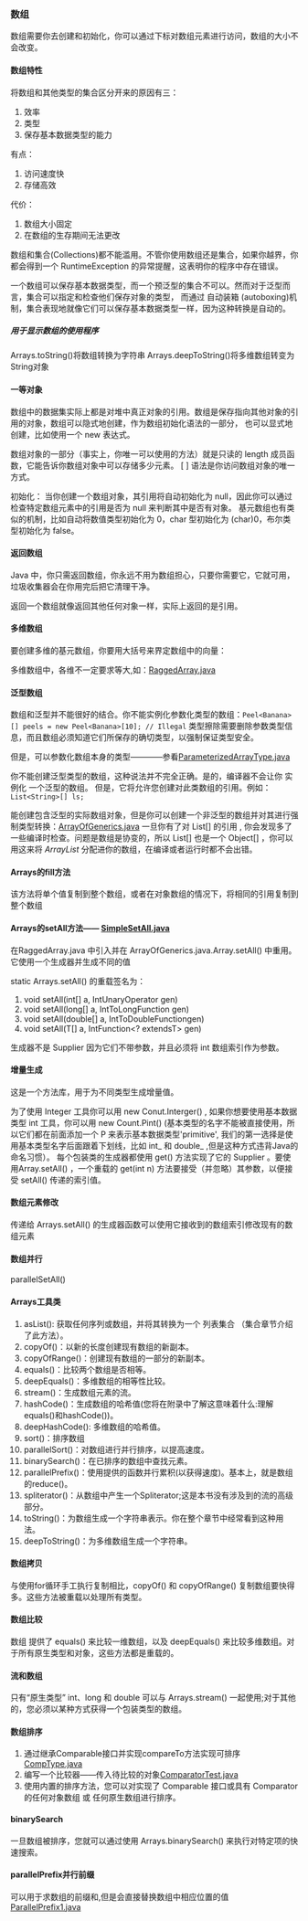 ### 数组
数组需要你去创建和初始化，你可以通过下标对数组元素进行访问，数组的大小不会改变。

#### 数组特性
将数组和其他类型的集合区分开来的原因有三：
1. 效率
2. 类型
3. 保存基本数据类型的能力

有点：
1. 访问速度快
2. 存储高效

代价：
1. 数组大小固定
2. 在数组的生存期间无法更改

数组和集合(Collections)都不能滥用。不管你使用数组还是集合，如果你越界，你都会得到一个 RuntimeException 的异常提醒，这表明你的程序中存在错误。

一个数组可以保存基本数据类型，而一个预泛型的集合不可以。然而对于泛型而言，集合可以指定和检查他们保存对象的类型，
而通过 自动装箱 (autoboxing)机制，集合表现地就像它们可以保存基本数据类型一样，因为这种转换是自动的。

##### 用于显示数组的使用程序
Arrays.toString()将数组转换为字符串
Arrays.deepToString()将多维数组转变为String对象

#### 一等对象
数组中的数据集实际上都是对堆中真正对象的引用。数组是保存指向其他对象的引用的对象，数组可以隐式地创建，作为数组初始化语法的一部分，
也可以显式地创建，比如使用一个 new 表达式。

数组对象的一部分（事实上，你唯一可以使用的方法）就是只读的 length 成员函数，它能告诉你数组对象中可以存储多少元素。
[ ] 语法是你访问数组对象的唯一方式。

初始化：
当你创建一个数组对象，其引用将自动初始化为 null，因此你可以通过检查特定数组元素中的引用是否为 null 来判断其中是否有对象。
基元数组也有类似的机制，比如自动将数值类型初始化为 0，char 型初始化为 (char)0，布尔类型初始化为 false。

#### 返回数组
Java 中，你只需返回数组，你永远不用为数组担心，只要你需要它，它就可用，垃圾收集器会在你用完后把它清理干净。

返回一个数组就像返回其他任何对象一样，实际上返回的是引用。

#### 多维数组
要创建多维的基元数组，你要用大括号来界定数组中的向量：

多维数组中，各维不一定要求等大,如：[RaggedArray.java](RaggedArray.java)

#### 泛型数组
数组和泛型并不能很好的结合。你不能实例化参数化类型的数组：`Peel<Banana>[] peels = new Peel<Banana>[10]; // Illegal`
类型擦除需要删除参数类型信息，而且数组必须知道它们所保存的确切类型，以强制保证类型安全。

但是，可以参数化数组本身的类型————参看[ParameterizedArrayType.java](ParameterizedArrayType.java)

你不能创建泛型类型的数组，这种说法并不完全正确。是的，编译器不会让你 实例化 一个泛型的数组。
但是，它将允许您创建对此类数组的引用。例如：`List<String>[] ls;`

能创建包含泛型的实际数组对象，但是你可以创建一个非泛型的数组并对其进行强制类型转换：[ArrayOfGenerics.java](ArrayOfGenerics.java)
一旦你有了对 List[] 的引用 , 你会发现多了一些编译时检查。问题是数组是协变的，所以 List[] 也是一个 Object[] ，你可以用这来将 *ArrayList* 分配进你的数组，在编译或者运行时都不会出错。


#### Arrays的fill方法
该方法将单个值复制到整个数组，或者在对象数组的情况下，将相同的引用复制到整个数组

#### Arrays的setAll方法—— [SimpleSetAll.java](SimpleSetAll.java)
在RaggedArray.java 中引入并在 ArrayOfGenerics.java.Array.setAll() 中重用。它使用一个生成器并生成不同的值

static Arrays.setAll() 的重载签名为：
1. void setAll(int[] a, IntUnaryOperator gen)
2. void setAll(long[] a, IntToLongFunction gen)
3. void setAll(double[] a, IntToDoubleFunctiongen)
4. void setAll(T[] a, IntFunction<? extendsT> gen)

生成器不是 Supplier 因为它们不带参数，并且必须将 int 数组索引作为参数。

#### 增量生成
这是一个方法库，用于为不同类型生成增量值。

为了使用 Integer 工具你可以用 new Conut.Interger() , 如果你想要使用基本数据类型 int 工具，你可以用 new Count.Pint() 
(基本类型的名字不能被直接使用，所以它们都在前面添加一个 P 来表示基本数据类型'primitive', 
我们的第一选择是使用基本类型名字后面跟着下划线，比如 int_ 和 double_ ,但是这种方式违背Java的命名习惯）。
每个包装类的生成器都使用 get() 方法实现了它的 Supplier 。要使用Array.setAll() ，一个重载的 get(int n) 方法要接受（并忽略）其参数，以便接受 setAll() 传递的索引值。

#### 数组元素修改
传递给 Arrays.setAll() 的生成器函数可以使用它接收到的数组索引修改现有的数组元素


#### 数组并行
parallelSetAll()


#### Arrays工具类
1. asList(): 获取任何序列或数组，并将其转换为一个 列表集合 （集合章节介绍了此方法）。
2. copyOf()：以新的长度创建现有数组的新副本。
3. copyOfRange()：创建现有数组的一部分的新副本。
4. equals()：比较两个数组是否相等。
5. deepEquals()：多维数组的相等性比较。
6. stream()：生成数组元素的流。
7. hashCode()：生成数组的哈希值(您将在附录中了解这意味着什么:理解equals()和hashCode())。
8. deepHashCode(): 多维数组的哈希值。
9. sort()：排序数组
10. parallelSort()：对数组进行并行排序，以提高速度。
11. binarySearch()：在已排序的数组中查找元素。
12. parallelPrefix()：使用提供的函数并行累积(以获得速度)。基本上，就是数组的reduce()。
13. spliterator()：从数组中产生一个Spliterator;这是本书没有涉及到的流的高级部分。
14. toString()：为数组生成一个字符串表示。你在整个章节中经常看到这种用法。
15. deepToString()：为多维数组生成一个字符串。

#### 数组拷贝
与使用for循环手工执行复制相比，copyOf() 和 copyOfRange() 复制数组要快得多。这些方法被重载以处理所有类型。

#### 数组比较
数组 提供了 equals() 来比较一维数组，以及 deepEquals() 来比较多维数组。对于所有原生类型和对象，这些方法都是重载的。

#### 流和数组
只有“原生类型” int、long 和 double 可以与 Arrays.stream() 一起使用;对于其他的，您必须以某种方式获得一个包装类型的数组。

#### 数组排序
1. 通过继承Comparable接口并实现compareTo方法实现可排序[CompType.java](CompType.java)
2. 编写一个比较器——传入待比较的对象[ComparatorTest.java](ComparatorTest.java)
3. 使用内置的排序方法，您可以对实现了 Comparable 接口或具有 Comparator 的任何对象数组 或 任何原生数组进行排序。

#### binarySearch
一旦数组被排序，您就可以通过使用 Arrays.binarySearch() 来执行对特定项的快速搜索。

#### parallelPrefix并行前缀
可以用于求数组的前缀和,但是会直接替换数组中相应位置的值[ParallelPrefix1.java](ParallelPrefix1.java)
